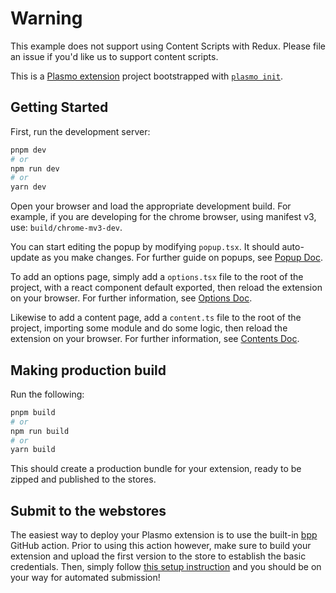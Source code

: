 # Warning

This example does not support using Content Scripts with Redux. Please file an issue if you'd like us to support content scripts.

This is a [Plasmo extension](https://docs.plasmo.com/) project bootstrapped with [`plasmo init`](https://www.npmjs.com/package/plasmo).

## Getting Started

First, run the development server:

```bash
pnpm dev
# or
npm run dev
# or
yarn dev
```

Open your browser and load the appropriate development build. For example, if you are developing for the chrome browser, using manifest v3, use: `build/chrome-mv3-dev`.

You can start editing the popup by modifying `popup.tsx`. It should auto-update as you make changes. For further guide on popups, see [Popup Doc](https://docs.plasmo.com/workflows#adding-a-popup-page).

To add an options page, simply add a `options.tsx` file to the root of the project, with a react component default exported, then reload the extension on your browser. For further information, see [Options Doc](https://docs.plasmo.com/workflows#adding-options-ui).

Likewise to add a content page, add a `content.ts` file to the root of the project, importing some module and do some logic, then reload the extension on your browser. For further information, see [Contents Doc](https://docs.plasmo.com/workflows#adding-content-scripts).

## Making production build

Run the following:

```bash
pnpm build
# or
npm run build
# or
yarn build
```

This should create a production bundle for your extension, ready to be zipped and published to the stores.

## Submit to the webstores

The easiest way to deploy your Plasmo extension is to use the built-in [bpp](https://bpp.browser.market) GitHub action. Prior to using this action however, make sure to build your extension and upload the first version to the store to establish the basic credentials. Then, simply follow [this setup instruction](https://docs.plasmo.com/workflows#submit-your-extension) and you should be on your way for automated submission!
